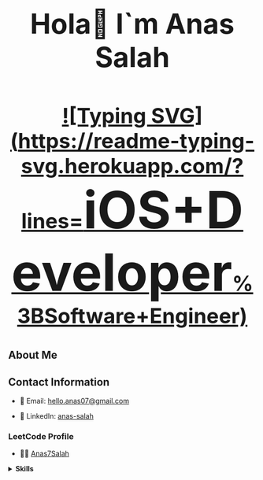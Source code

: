 <div align="center">

 <h1 style="font-size: 4em;">Hola👋 I`m Anas Salah</h1>

 <h2 style="font-size: 3em;">

[![Typing SVG](https://readme-typing-svg.herokuapp.com/?lines=<span style='font-size:2.5em;'>iOS+Developer</span>%3BSoftware+Engineer)](https://git.io/typing-svg)

 </h2>

</div>







## About Me



<p id="about-me"></p>



## Contact Information



- 📧 Email: [hello.anas07@gmail.com](mailto:hello.anas07@gmail.com)

- 💼 LinkedIn: [anas-salah](https://www.linkedin.com/in/anas-salah)



### LeetCode Profile



- 🙅‍♂️ [Anas7Salah](https://leetcode.com/u/Anas7Salah/)



<details>

<summary><strong>Skills</strong></summary>



[![Typing SVG](https://readme-typing-svg.demolab.com/?lines=iOS+Development%3B-+Swift%2C+UIKit%2C+SwiftUI%2C+RxSwift%2C+Combine%3B-+CocoaPods%2C+Objective-C%2C+Foundation%2C+Cocoa+Touch%3B-+Map+Kit%2C+Localization%2C+Memory+Management%2C+Threading%3B-+Data+Persistence%2C+Core+Data%2C+Realm%2C+SQLite%3B-+UserDefaults%2C+Property+Lists%2C+Networking%2C+Alamofire%3B-+URLSession%2C+RESTful+APIs%2C+Unit+Testing%2C+Version+Control+System)](https://git.io/typing-svg)



[![Typing SVG](https://readme-typing-svg.demolab.com/?lines=Android+Development%3B-+Kotlin%2C+Java%2C+Cross-Platform%2C+Flutter)](https://git.io/typing-svg)



[![Typing SVG](https://readme-typing-svg.demolab.com/?lines=Conceptual%3B-+Problem+Solving%2C+Data+Structures+%26+Algorithms%2C+OOP%3B-+Functional+Programming%2C+Architectural+Design+Patterns%3B-+Design+Patterns%2C+S.O.L.I.D.+Principles%2C+Clean+Code%3B-+Firebase%2C+Agile%2C+UML%2C+UI%2FUX+Design)](https://git.io/typing-svg)



[![Typing SVG](https://readme-typing-svg.demolab.com/?lines=Soft+Skills%3B-+Teamwork%2C+Communication+Skills)](https://git.io/typing-svg)



</details>
